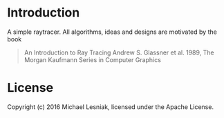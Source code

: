 # Introduction

A simple raytracer. All algorithms, ideas and designs are motivated by the book

> An Introduction to Ray Tracing
> Andrew S. Glassner et al.
> 1989, The Morgan Kaufmann Series in Computer Graphics

# License

Copyright (c) 2016 Michael Lesniak, licensed under the Apache License.
